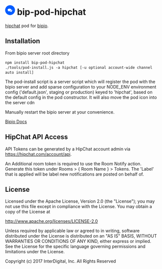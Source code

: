![HipChat](hipchat.png) bip-pod-hipchat
=======

<a href="https://www.hipchat.com">hipchat</a> pod for [bipio](https://bip.io).

## Installation

From bipio server root directory

    npm install bip-pod-hipchat
    ./tools/pod-install.js -a hipchat [-u optional account-wide channel auto install]

The pod-install script is a server script which will register the pod with the bipio server and add sparse
configuration to your NODE_ENV environment config ('default.json', staging or production)
keyed to 'hipchat', based on the default config in the pod constructor.  It will also move the
pod icon into the server cdn

Manually restart the bipio server at your convenience.

[Bipio Docs](https://bip.io/docs/pods/hipchat)

## HipChat API Access

API Tokens can be generated by a HipChat account admin via https://hipchat.com/account/api.

An Additional room token is required to use the Room Notify action.  Generate this token under
Rooms > { Room Name } > Tokens.  The 'Label' that is applied will be label new notifications are posted on behalf of.

## License

Licensed under the Apache License, Version 2.0 (the "License"); you may not use this file except in compliance with the License. You may obtain a copy of the License at

http://www.apache.org/licenses/LICENSE-2.0

Unless required by applicable law or agreed to in writing, software distributed under the License is distributed on an "AS IS" BASIS, WITHOUT WARRANTIES OR CONDITIONS OF ANY KIND, either express or implied. See the License for the specific language governing permissions and limitations under the License.

Copyright (c) 2017 InterDigital, Inc. All Rights Reserved
